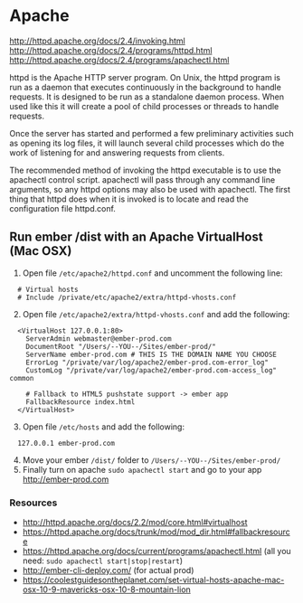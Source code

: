 # Apache

http://httpd.apache.org/docs/2.4/invoking.html
http://httpd.apache.org/docs/2.4/programs/httpd.html
http://httpd.apache.org/docs/2.4/programs/apachectl.html

httpd is the Apache HTTP server program. On Unix, the httpd program is run as a daemon that executes continuously in the background to handle requests.  It is designed to be run as a standalone daemon process. When used like this it will create a pool of child processes or threads to handle requests.

Once the server has started and performed a few preliminary activities such as opening its log files, it will launch several child processes which do the work of listening for and answering requests from clients.

The recommended method of invoking the httpd executable is to use the apachectl control script. apachectl will pass through any command line arguments, so any httpd options may also be used with apachectl. The first thing that httpd does when it is invoked is to locate and read the configuration file httpd.conf.


## Run ember /dist with an Apache VirtualHost (Mac OSX)

1. Open file `/etc/apache2/httpd.conf` and uncomment the following line:
```
  # Virtual hosts
  # Include /private/etc/apache2/extra/httpd-vhosts.conf
```
2. Open file `/etc/apache2/extra/httpd-vhosts.conf` and add the following:
```
  <VirtualHost 127.0.0.1:80>
    ServerAdmin webmaster@ember-prod.com
    DocumentRoot "/Users/--YOU--/Sites/ember-prod/"
    ServerName ember-prod.com # THIS IS THE DOMAIN NAME YOU CHOOSE
    ErrorLog "/private/var/log/apache2/ember-prod.com-error_log"
    CustomLog "/private/var/log/apache2/ember-prod.com-access_log" common

    # Fallback to HTML5 pushstate support -> ember app
    FallbackResource index.html
  </VirtualHost>
```
3. Open file `/etc/hosts` and add the following:
```
  127.0.0.1 ember-prod.com
```
4. Move your ember `/dist/` folder to `/Users/--YOU--/Sites/ember-prod/`
5. Finally turn on apache `sudo apachectl start` and go to your app http://ember-prod.com

### Resources
- http://httpd.apache.org/docs/2.2/mod/core.html#virtualhost
- https://httpd.apache.org/docs/trunk/mod/mod_dir.html#fallbackresource
- https://httpd.apache.org/docs/current/programs/apachectl.html (all you need: `sudo apachectl start|stop|restart`)
- http://ember-cli-deploy.com/ (for actual prod)
- https://coolestguidesontheplanet.com/set-virtual-hosts-apache-mac-osx-10-9-mavericks-osx-10-8-mountain-lion
